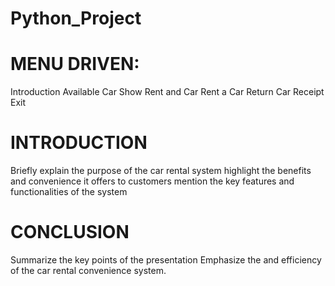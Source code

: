 # Python_Project

# MENU DRIVEN:
 Introduction
 Available Car​
 Show Rent and Car
 ​Rent a Car
 Return Car
 Receipt 
 ​Exit
 
# INTRODUCTION
Briefly explain the purpose of the car rental system highlight the
benefits and convenience it offers to customers mention the key
features and functionalities of the system

# CONCLUSION
 Summarize the key points of the presentation
 Emphasize the and efficiency of the car rental 
convenience system.
